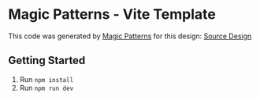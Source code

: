 # Magic Patterns - Vite Template

This code was generated by [Magic Patterns](https://magicpatterns.com) for this design: [Source Design](https://www.magicpatterns.com/c/8zfvu52nq9nweskxeqipx3)

## Getting Started

1. Run `npm install`
2. Run `npm run dev`
